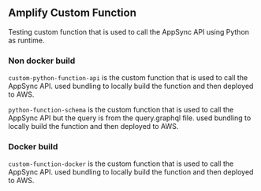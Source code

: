 ## Amplify Custom Function

Testing custom function that is used to call the AppSync API using Python as runtime.

### Non docker build

`custom-python-function-api` is the custom function that is used to call the AppSync API. used bundling to locally build the function and then deployed to AWS.


`python-function-schema` is the custom function that is used to call the AppSync API but the query is from the query.graphql file. used bundling to locally build the function and then deployed to AWS.

### Docker build

`custom-function-docker` is the custom function that is used to call the AppSync API. used bundling to locally build the function and then deployed to AWS.

